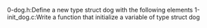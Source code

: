 0-dog.h:Define a new type struct dog with the following elements
1-init_dog.c:Write a function that initialize a variable of type struct dog
